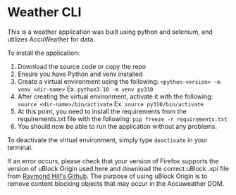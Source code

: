 # Weather CLI

This is a weather application was built using python and selenium, and utilizes AccuWeather for data.

To install the application: 
1. Download the source code or copy the repo
2. Ensure you have Python and venv installed
3. Create a virtual environment using the following: 
        `<python-version> -m venv <dir-name>`
    Ex. `python3.10 -m venv py310`
4. After creating the virtual environment, activate it with the following:
        `source <dir-name>/bin/activate`
    Ex. `source py310/bin/activate`
5. At this point, you need to install the requirements from the requirements.txt file with the following: 
        `pip freeze -r requirements.txt`
6. You should now be able to run the application without any problems.

To deactivate the virtual environment, simply type `deactivate` in your terminal.

If an error occurs, please check that your version of Firefox supports the version of uBlock Origin used here and download the correct uBlock .xpi file from [Raymond Hill's Github](https://github.com/gorhill/uBlock/releases).
The purpose of using uBlock Origin is to remove content blocking objects that may occur in the Accuweather DOM. 



